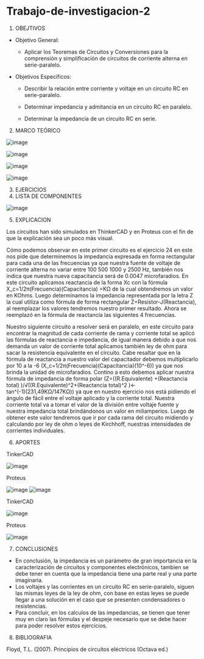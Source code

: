 # Trabajo-de-investigacion-2

1. OBEJTIVOS

  * Objetivo General:
    
    - Aplicar los Teoremas de Circuitos y Conversiones para la comprensión y simplificación de circuitos de corriente alterna en serie-paralelo.
    
  * Objetivos Específicos:

    - Describir la relación entre corriente y voltaje en un circuito RC en serie-paralelo.
   
    - Determinar impedancia y admitancia en un circuito RC en paralelo.
   
    - Determinar la impedancia de un circuito RC en serie.

2. MARCO TEÓRICO

![image](https://user-images.githubusercontent.com/76132461/108800660-c60dc200-7561-11eb-89bc-fe25d29368df.png)

![image](https://user-images.githubusercontent.com/76132461/108800472-3cf68b00-7561-11eb-8f6e-928fd3792c5a.png)

![image](https://user-images.githubusercontent.com/76132461/108800143-5814cb00-7560-11eb-9299-56123756069b.png)

![image](https://user-images.githubusercontent.com/76132461/108800005-f05e8000-755f-11eb-8368-db60b723e61f.png)


3. EJERCICIOS
4. LISTA DE COMPONENTES

  ![image](https://user-images.githubusercontent.com/76134214/108808757-4db0fc00-7575-11eb-8b19-602b6cb67d77.png)

5. EXPLICACION

 Los circuitos han sido simulados en ThinkerCAD y en Proteus con el fin de que la explicación sea un poco más visual.

Cómo podemos observar en este primer circuito es el ejercicio 24 en este nos pide que determinemos la impedancia expresada en forma rectangular para cada una de las frecuencias ya que nuestra fuente de voltaje de corriente alterna no variar entre 100 500 1000 y 2500 Hz, también nos indica que nuestra nueva capacitancia será de 0.0047 microfaradios. En este circuito aplicamos reactancia de la forma Xc con la fórmula X_c=1/2π(Frecuencia)(Capacitancia) =ΚΩ de la cual obtendremos un valor en KOhms. Luego determinamos la impedancia representada por la letra Z la cual utiliza como fórmula de forma rectangular Z=Resistor-J(Reactancia), al reemplazar los valores tendremos nuestro primer resultado. Ahora se reemplazó en la fórmula de reactancia las siguientes 4 frecuencias.

Nuestro siguiente circuito a resolver será en paralelo, en este circuito para encontrar la magnitud de cada corriente de rama y corriente total se aplicó  las fórmulas de reactancia e impedancia, de igual manera debido a que nos demanda un valor de corriente total aplicamos también ley de ohm para sacar la resistencia equivalente en el circuito. Cabe resaltar que en la fórmula de reactancia a nuestro valor del capacitador debemos multiplicarlo por 10 a la -6 (X_c=1/2π(Frecuencia)(Capacitancia)(10^-6)) ya que nos brinda la unidad de microfaradios. Contino a esto debemos aplicar nuestra fórmula de impedancia de forma polar (Z=((R.Equivalente) +(Reactancia total) )/√((R.Equivalente)^2+(Reactancia total)^2 )<-tan^(-1)⁡(231,49ΚΩ/147ΚΩ)) ya que en nuestro ejercicio nos está pidiendo el ángulo de fácil entre el voltaje aplicado y la corriente total. Nuestra corriente total va a tomar el valor de la división entre voltaje fuente y nuestra impedancia total brindándonos un valor en miliamperios. Luego de obtener este valor tendremos que ir por cada rama del circuito midiendo y calculando por ley de ohm o leyes de Kirchhoff, nuestras intensidades de corrientes individuales.

6. APORTES

TinkerCAD

![image](https://user-images.githubusercontent.com/76134214/108809102-227adc80-7576-11eb-8c9d-cf2e4b0a7287.png)

Proteus

![image](https://user-images.githubusercontent.com/76134214/108809109-2575cd00-7576-11eb-8535-b02bc0a7559c.png) ![image](https://user-images.githubusercontent.com/76134214/108810851-0842fd80-757a-11eb-88ff-793c568db236.png)


TinkerCAD

![image](https://user-images.githubusercontent.com/76134214/108809123-29a1ea80-7576-11eb-8be9-f8b31b0191c7.png)

Proteus

![image](https://user-images.githubusercontent.com/76134214/108809129-2d357180-7576-11eb-9db0-1c4f3f11e77b.png)

7. CONCLUSIONES
 - En conclusión, la impedancia es un parámetro de gran importancia en la caracterización de circuitos y componentes electrónicos, tambien se debe tener en cuenta que la impedancia tiene una parte real y una parte imaginaria.
 - Los voltajes y las corrientes en un circuito RC en serie-paralelo, siguen las mismas leyes de la ley de ohm, con base en estas leyes se puede llegar a una solución en el caso que se presenten condensadores o resistencias.
 - Para concluir, en los calculos de las impedancias, se tienen que tener muy en claro las fórmulas y el despeje necesario que se debe hacer para poder resolver estos ejercicios.
 
8. BIBLIOGRAFIA

 Floyd, T.L. (2007). Principios de circuitos eléctricos (Octava ed.)


